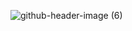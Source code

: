 ![github-header-image (6)](https://github.com/jamalvh/jamalvh/assets/113135025/45010ac3-c9b8-42c9-b8de-5999ed619cfd)

